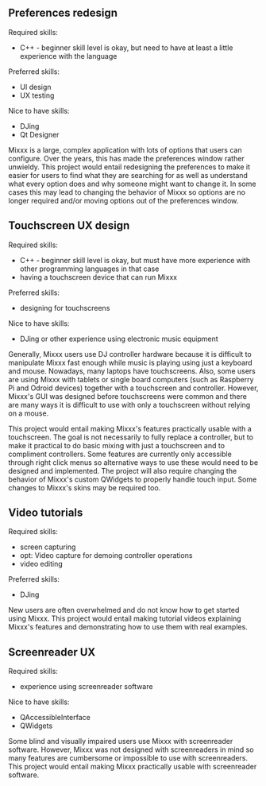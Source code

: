 ## Preferences redesign
Required skills:
  * C++ - beginner skill level is okay, but need to have at least a little experience with the language

Preferred skills:
  * UI design
  * UX testing

Nice to have skills:
  * DJing
  * Qt Designer

Mixxx is a large, complex application with lots of options that users can configure. Over the years, this has made the preferences window rather unwieldy. This project would entail redesigning the preferences to make it easier for users to find what they are searching for as well as understand what every option does and why someone might want to change it. In some cases this may lead to changing the behavior of Mixxx so options are no longer required and/or moving options out of the preferences window.

## Touchscreen UX design
Required skills:
  * C++ - beginner skill level is okay, but must have more experience with other programming languages in that case
  * having a touchscreen device that can run Mixxx

Preferred skills:
  * designing for touchscreens

Nice to have skills:
  * DJing or other experience using electronic music equipment

Generally, Mixxx users use DJ controller hardware because it is difficult to manipulate Mixxx fast enough while music is playing using just a keyboard and mouse. Nowadays, many laptops have touchscreens. Also, some users are using Mixxx with tablets or single board computers (such as Raspberry Pi and Odroid devices) together with a touchscreen and controller. However, Mixxx's GUI was designed before touchscreens were common and there are many ways it is difficult to use with only a touchscreen without relying on a mouse.

This project would entail making Mixxx's features practically usable with a touchscreen. The goal is not necessarily to fully replace a controller, but to make it practical to do basic mixing with just a touchscreen and to compliment controllers. Some features are currently only accessible through right click menus so alternative ways to use these would need to be designed and implemented. The project will also require changing the behavior of Mixxx's custom QWidgets to properly handle touch input. Some changes to Mixxx's skins may be required too.

## Video tutorials
Required skills:
  * screen capturing
  * opt: Video capture for demoing controller operations
  * video editing

Preferred skills:
  * DJing

New users are often overwhelmed and do not know how to get started using Mixxx. This project would entail making tutorial videos explaining Mixxx's features and demonstrating how to use them with real examples.

## Screenreader UX
Required skills:
  * experience using screenreader software

Nice to have skills:
  * QAccessibleInterface
  * QWidgets

Some blind and visually impaired users use Mixxx with screenreader software. However, Mixxx was not designed with screenreaders in mind so many features are cumbersome or impossible to use with screenreaders. This project would entail making Mixxx practically usable with screenreader software.